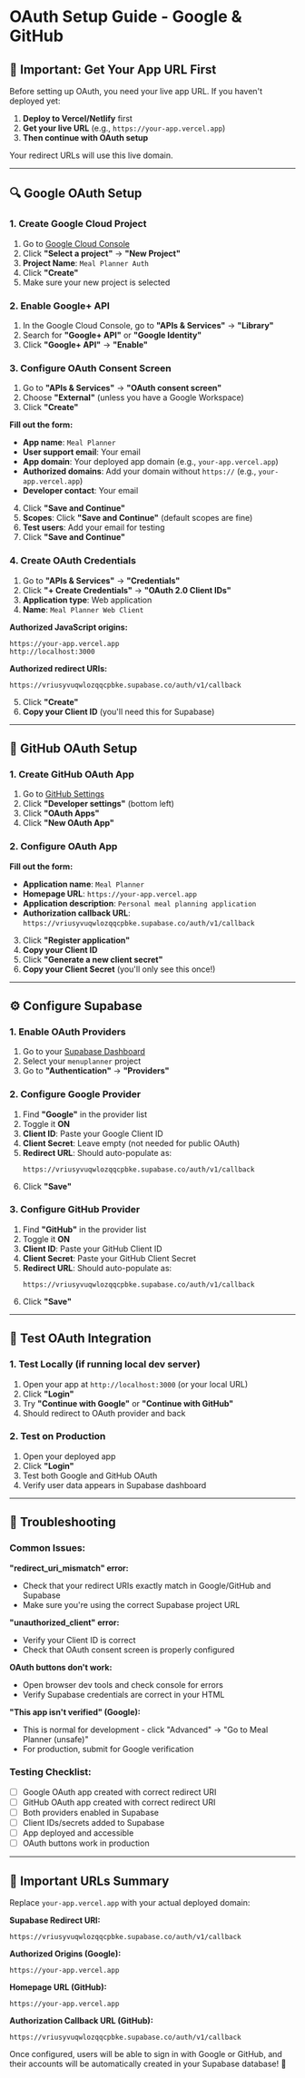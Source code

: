 # OAuth Setup Guide - Google & GitHub

## 🔗 **Important: Get Your App URL First**

Before setting up OAuth, you need your live app URL. If you haven't deployed yet:

1. **Deploy to Vercel/Netlify** first
2. **Get your live URL** (e.g., `https://your-app.vercel.app`)
3. **Then continue with OAuth setup**

Your redirect URLs will use this live domain.

---

## 🔍 **Google OAuth Setup**

### 1. Create Google Cloud Project

1. Go to [Google Cloud Console](https://console.cloud.google.com/)
2. Click **"Select a project"** → **"New Project"**
3. **Project Name**: `Meal Planner Auth`
4. Click **"Create"**
5. Make sure your new project is selected

### 2. Enable Google+ API

1. In the Google Cloud Console, go to **"APIs & Services"** → **"Library"**
2. Search for **"Google+ API"** or **"Google Identity"**
3. Click **"Google+ API"** → **"Enable"**

### 3. Configure OAuth Consent Screen

1. Go to **"APIs & Services"** → **"OAuth consent screen"**
2. Choose **"External"** (unless you have a Google Workspace)
3. Click **"Create"**

**Fill out the form:**
- **App name**: `Meal Planner`
- **User support email**: Your email
- **App domain**: Your deployed app domain (e.g., `your-app.vercel.app`)
- **Authorized domains**: Add your domain without `https://` (e.g., `your-app.vercel.app`)
- **Developer contact**: Your email

4. Click **"Save and Continue"**
5. **Scopes**: Click **"Save and Continue"** (default scopes are fine)
6. **Test users**: Add your email for testing
7. Click **"Save and Continue"**

### 4. Create OAuth Credentials

1. Go to **"APIs & Services"** → **"Credentials"**
2. Click **"+ Create Credentials"** → **"OAuth 2.0 Client IDs"**
3. **Application type**: Web application
4. **Name**: `Meal Planner Web Client`

**Authorized JavaScript origins:**
```
https://your-app.vercel.app
http://localhost:3000
```

**Authorized redirect URIs:**
```
https://vriusyvuqwlozqqcpbke.supabase.co/auth/v1/callback
```

5. Click **"Create"**
6. **Copy your Client ID** (you'll need this for Supabase)

---

## 🐙 **GitHub OAuth Setup**

### 1. Create GitHub OAuth App

1. Go to [GitHub Settings](https://github.com/settings/profile)
2. Click **"Developer settings"** (bottom left)
3. Click **"OAuth Apps"**
4. Click **"New OAuth App"**

### 2. Configure OAuth App

**Fill out the form:**
- **Application name**: `Meal Planner`
- **Homepage URL**: `https://your-app.vercel.app`
- **Application description**: `Personal meal planning application`
- **Authorization callback URL**: `https://vriusyvuqwlozqqcpbke.supabase.co/auth/v1/callback`

3. Click **"Register application"**
4. **Copy your Client ID**
5. Click **"Generate a new client secret"**
6. **Copy your Client Secret** (you'll only see this once!)

---

## ⚙️ **Configure Supabase**

### 1. Enable OAuth Providers

1. Go to your [Supabase Dashboard](https://supabase.com/dashboard)
2. Select your `menuplanner` project
3. Go to **"Authentication"** → **"Providers"**

### 2. Configure Google Provider

1. Find **"Google"** in the provider list
2. Toggle it **ON**
3. **Client ID**: Paste your Google Client ID
4. **Client Secret**: Leave empty (not needed for public OAuth)
5. **Redirect URL**: Should auto-populate as:
   ```
   https://vriusyvuqwlozqqcpbke.supabase.co/auth/v1/callback
   ```
6. Click **"Save"**

### 3. Configure GitHub Provider

1. Find **"GitHub"** in the provider list
2. Toggle it **ON**
3. **Client ID**: Paste your GitHub Client ID
4. **Client Secret**: Paste your GitHub Client Secret
5. **Redirect URL**: Should auto-populate as:
   ```
   https://vriusyvuqwlozqqcpbke.supabase.co/auth/v1/callback
   ```
6. Click **"Save"**

---

## 🧪 **Test OAuth Integration**

### 1. Test Locally (if running local dev server)

1. Open your app at `http://localhost:3000` (or your local URL)
2. Click **"Login"**
3. Try **"Continue with Google"** or **"Continue with GitHub"**
4. Should redirect to OAuth provider and back

### 2. Test on Production

1. Open your deployed app
2. Click **"Login"**
3. Test both Google and GitHub OAuth
4. Verify user data appears in Supabase dashboard

---

## 🔧 **Troubleshooting**

### Common Issues:

**"redirect_uri_mismatch" error:**
- Check that your redirect URIs exactly match in Google/GitHub and Supabase
- Make sure you're using the correct Supabase project URL

**"unauthorized_client" error:**
- Verify your Client ID is correct
- Check that OAuth consent screen is properly configured

**OAuth buttons don't work:**
- Open browser dev tools and check console for errors
- Verify Supabase credentials are correct in your HTML

**"This app isn't verified" (Google):**
- This is normal for development - click "Advanced" → "Go to Meal Planner (unsafe)"
- For production, submit for Google verification

### Testing Checklist:

- [ ] Google OAuth app created with correct redirect URI
- [ ] GitHub OAuth app created with correct redirect URI
- [ ] Both providers enabled in Supabase
- [ ] Client IDs/secrets added to Supabase
- [ ] App deployed and accessible
- [ ] OAuth buttons work in production

---

## 📝 **Important URLs Summary**

Replace `your-app.vercel.app` with your actual deployed domain:

**Supabase Redirect URI:**
```
https://vriusyvuqwlozqqcpbke.supabase.co/auth/v1/callback
```

**Authorized Origins (Google):**
```
https://your-app.vercel.app
```

**Homepage URL (GitHub):**
```
https://your-app.vercel.app
```

**Authorization Callback URL (GitHub):**
```
https://vriusyvuqwlozqqcpbke.supabase.co/auth/v1/callback
```

Once configured, users will be able to sign in with Google or GitHub, and their accounts will be automatically created in your Supabase database! 🚀